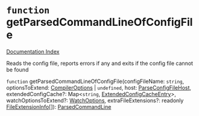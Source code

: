# `function` getParsedCommandLineOfConfigFile

[Documentation Index](../README.md)

Reads the config file, reports errors if any and exits if the config file cannot be found

`function` getParsedCommandLineOfConfigFile(configFileName: `string`, optionsToExtend: [CompilerOptions](../private.interface.CompilerOptions/README.md) | `undefined`, host: [ParseConfigFileHost](../private.interface.ParseConfigFileHost/README.md), extendedConfigCache?: Map\<`string`, [ExtendedConfigCacheEntry](../private.interface.ExtendedConfigCacheEntry/README.md)>, watchOptionsToExtend?: [WatchOptions](../private.interface.WatchOptions/README.md), extraFileExtensions?: readonly [FileExtensionInfo](../private.interface.FileExtensionInfo/README.md)\[]): [ParsedCommandLine](../private.interface.ParsedCommandLine/README.md)